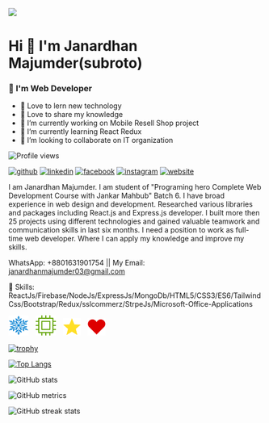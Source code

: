 ![](https://i.ibb.co/Jn64KYH/fae23075-8ea1-42a6-8761-c59614a1899a.png)
# Hi 👋 I'm Janardhan Majumder(subroto)

### 💼 I'm Web Developer
- 🤔 Love to lern new technology
- 💬 Love to share my knowledge
- 🔭 I’m currently working on Mobile Resell Shop project
- 🌱 I’m currently learning React Redux
- 👯 I’m looking to collaborate on IT organization

![Profile views](https://gpvc.arturio.dev/subrotomojumder)  

[<img src='https://cdn.jsdelivr.net/npm/simple-icons@3.0.1/icons/github.svg' alt='github' height='40'>](https://github.com/subrotomojumder)  [<img src='https://cdn.jsdelivr.net/npm/simple-icons@3.0.1/icons/linkedin.svg' alt='linkedin' height='40'>](https://www.linkedin.com/in/janardhan-majumder/)  [<img src='https://cdn.jsdelivr.net/npm/simple-icons@3.0.1/icons/facebook.svg' alt='facebook' height='40'>](https://www.facebook.com/subrotomojumder.14)  [<img src='https://cdn.jsdelivr.net/npm/simple-icons@3.0.1/icons/instagram.svg' alt='instagram' height='40'>](https://www.instagram.com/subrotomojumder.14/)  [<img src='https://cdn.jsdelivr.net/npm/simple-icons@3.0.1/icons/icloud.svg' alt='website' height='40'>](https://portfolio-janardhan.netlify.app/)  

I am Janardhan Majumder. I am student of "Programing hero Complete Web Development Course with Jankar Mahbub" Batch 6. I have broad experience in web design and development. Researched various libraries and packages including React.js and Express.js developer. I built more then 25 projects using different technologies and gained valuable teamwork and communication skills in last six months. I need a position to work as full-time web developer. Where I can apply my knowledge and improve my skills.

WhatsApp: +8801631901754 ||
My Email: janardhanmajumder03@gmail.com

💼 Skills: ReactJs/Firebase/NodeJs/ExpressJs/MongoDb/HTML5/CSS3/ES6/TailwindCss/Bootstrap/Redux/sslcommerz/StrpeJs/Microsoft-Office-Applications


<a href='https://archiveprogram.github.com/'><img src='https://raw.githubusercontent.com/acervenky/animated-github-badges/master/assets/acbadge.gif' width='40' height='40'></a> <a href='https://docs.github.com/en/developers'><img src='https://raw.githubusercontent.com/acervenky/animated-github-badges/master/assets/devbadge.gif' width='40' height='40'></a> <a href='https://stars.github.com/'><img src='https://raw.githubusercontent.com/acervenky/animated-github-badges/master/assets/starbadge.gif' width='35' height='35'></a> <a href='https://docs.github.com/en/github/supporting-the-open-source-community-with-github-sponsors'><img src='https://raw.githubusercontent.com/acervenky/animated-github-badges/master/assets/sponsorbadge.gif' width='35' height='35'></a> 

[![trophy](https://github-profile-trophy.vercel.app/?username=subrotomojumder)](https://github.com/ryo-ma/github-profile-trophy)

[![Top Langs](https://github-readme-stats.vercel.app/api/top-langs/?username=subrotomojumder)](https://github.com/anuraghazra/github-readme-stats)

![GitHub stats](https://github-readme-stats.vercel.app/api?username=subrotomojumder&show_icons=true&count_private=true)  

![GitHub metrics](https://metrics.lecoq.io/subrotomojumder)  

![GitHub streak stats](https://streak-stats.demolab.com/?user=subrotomojumder)  




